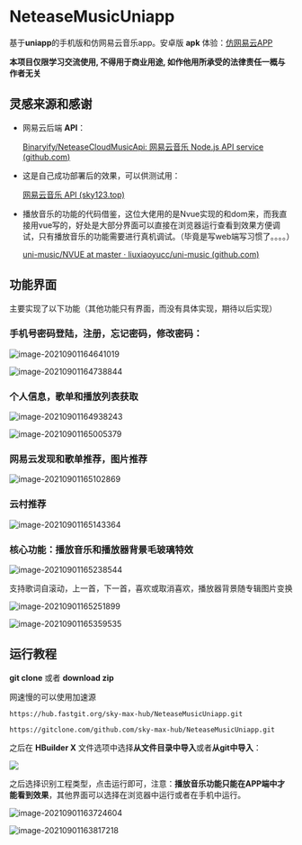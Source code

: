# NeteaseMusicUniapp
基于**uniapp**的手机版和仿网易云音乐app。安卓版 **apk** 体验：[仿网易云APP](https://img.sky123.top/img/%E4%BB%BF%E7%BD%91%E6%98%93%E4%BA%91app.apk)

**本项目仅限学习交流使用, 不得用于商业用途, 如作他用所承受的法律责任一概与作者无关**

## 灵感来源和感谢

- 网易云后端 **API**：

  [Binaryify/NeteaseCloudMusicApi: 网易云音乐 Node.js API service (github.com)](https://github.com/Binaryify/NeteaseCloudMusicApi)

- 这是自己成功部署后的效果，可以供测试用：

  [网易云音乐 API (sky123.top)](http://music.sky123.top/)

- 播放音乐的功能的代码借鉴，这位大佬用的是Nvue实现的和dom来，而我直接用vue写的，好处是大部分界面可以直接在浏览器运行查看到效果方便调试，只有播放音乐的功能需要进行真机调试。（毕竟是写web端写习惯了。。。。）

  [uni-music/NVUE at master · liuxiaoyucc/uni-music (github.com)](https://github.com/liuxiaoyucc/uni-music/tree/master/NVUE)

  

## 功能界面

主要实现了以下功能（其他功能只有界面，而没有具体实现，期待以后实现）

### 手机号密码登陆，注册，忘记密码，修改密码：

![image-20210901164641019](https://img.sky123.top/img/image-20210901164641019.png)

![image-20210901164738844](https://img.sky123.top/img/image-20210901164738844.png)

### 个人信息，歌单和播放列表获取

![image-20210901164938243](https://img.sky123.top/img/image-20210901164938243.png)

![image-20210901165005379](https://img.sky123.top/img/image-20210901165005379.png)

### 网易云发现和歌单推荐，图片推荐

![image-20210901165102869](https://img.sky123.top/img/image-20210901165102869.png)

### 云村推荐

![image-20210901165143364](https://img.sky123.top/img/image-20210901165143364.png)

### 核心功能：播放音乐和播放器背景毛玻璃特效

![image-20210901165238544](https://img.sky123.top/img/image-20210901165238544.png)

支持歌词自滚动，上一首，下一首，喜欢或取消喜欢，播放器背景随专辑图片变换

![image-20210901165251899](https://img.sky123.top/img/image-20210901165251899.png)

![image-20210901165359535](https://img.sky123.top/img/image-20210901165359535.png)

## 运行教程

**git clone** 或者 **download zip**

网速慢的可以使用加速源

```
https://hub.fastgit.org/sky-max-hub/NeteaseMusicUniapp.git
```

```
https://gitclone.com/github.com/sky-max-hub/NeteaseMusicUniapp.git
```

之后在 **HBuilder X** 文件选项中选择**从文件目录中导入**或者**从git中导入**：

![](https://img.sky123.top/img/image-20210901163304654.png)

之后选择识别工程类型，点击运行即可，注意：**播放音乐功能只能在APP端中才能看到效果**，其他界面可以选择在浏览器中运行或者在手机中运行。

![image-20210901163724604](https://img.sky123.top/img/image-20210901163724604.png)

![image-20210901163817218](https://img.sky123.top/img/image-20210901163817218.png)

